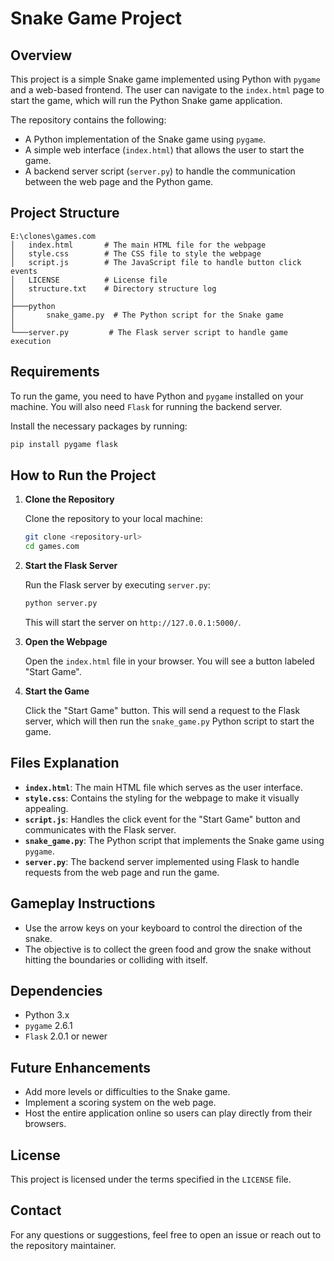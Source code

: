 # Snake Game Project

## Overview
This project is a simple Snake game implemented using Python with `pygame` and a web-based frontend. The user can navigate to the `index.html` page to start the game, which will run the Python Snake game application.

The repository contains the following:
- A Python implementation of the Snake game using `pygame`.
- A simple web interface (`index.html`) that allows the user to start the game.
- A backend server script (`server.py`) to handle the communication between the web page and the Python game.

## Project Structure

```
E:\clones\games.com
│   index.html       # The main HTML file for the webpage
│   style.css        # The CSS file to style the webpage
│   script.js        # The JavaScript file to handle button click events
│   LICENSE          # License file
│   structure.txt    # Directory structure log
│
├───python
│       snake_game.py  # The Python script for the Snake game
│
└───server.py         # The Flask server script to handle game execution
```

## Requirements

To run the game, you need to have Python and `pygame` installed on your machine. You will also need `Flask` for running the backend server.

Install the necessary packages by running:

```sh
pip install pygame flask
```

## How to Run the Project

1. **Clone the Repository**
   
   Clone the repository to your local machine:
   ```sh
   git clone <repository-url>
   cd games.com
   ```

2. **Start the Flask Server**

   Run the Flask server by executing `server.py`:
   ```sh
   python server.py
   ```

   This will start the server on `http://127.0.0.1:5000/`.

3. **Open the Webpage**

   Open the `index.html` file in your browser. You will see a button labeled "Start Game".

4. **Start the Game**

   Click the "Start Game" button. This will send a request to the Flask server, which will then run the `snake_game.py` Python script to start the game.

## Files Explanation

- **`index.html`**: The main HTML file which serves as the user interface.
- **`style.css`**: Contains the styling for the webpage to make it visually appealing.
- **`script.js`**: Handles the click event for the "Start Game" button and communicates with the Flask server.
- **`snake_game.py`**: The Python script that implements the Snake game using `pygame`.
- **`server.py`**: The backend server implemented using Flask to handle requests from the web page and run the game.

## Gameplay Instructions

- Use the arrow keys on your keyboard to control the direction of the snake.
- The objective is to collect the green food and grow the snake without hitting the boundaries or colliding with itself.

## Dependencies
- Python 3.x
- `pygame` 2.6.1
- `Flask` 2.0.1 or newer

## Future Enhancements
- Add more levels or difficulties to the Snake game.
- Implement a scoring system on the web page.
- Host the entire application online so users can play directly from their browsers.

## License
This project is licensed under the terms specified in the `LICENSE` file.

## Contact
For any questions or suggestions, feel free to open an issue or reach out to the repository maintainer.

